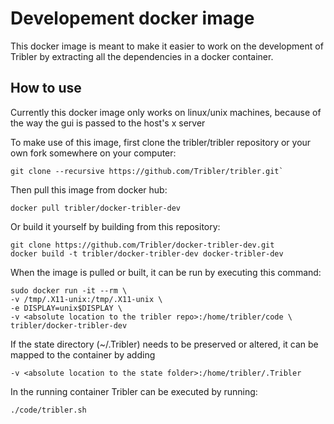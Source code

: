 # Developement docker image

This docker image is meant to make it easier to work on the development of Tribler by extracting
all the dependencies in a docker container.

## How to use
Currently this docker image only works on linux/unix machines, because of the way the gui is passed to the host's x server

To make use of this image, first clone the tribler/tribler repository or your own fork somewhere on your computer:

```shell
git clone --recursive https://github.com/Tribler/tribler.git`
```

Then pull this image from docker hub:
```shell
docker pull tribler/docker-tribler-dev
```
 
Or build it yourself by building from this repository:
```shell 
git clone https://github.com/Tribler/docker-tribler-dev.git
docker build -t tribler/docker-tribler-dev docker-tribler-dev
```

When the image is pulled or built, it can be run by executing this command:

```shell
sudo docker run -it --rm \
-v /tmp/.X11-unix:/tmp/.X11-unix \
-e DISPLAY=unix$DISPLAY \
-v <absolute location to the tribler repo>:/home/tribler/code \
tribler/docker-tribler-dev
```

If the state directory (~/.Tribler) needs to be preserved or altered, it can be mapped to the container by adding 
```shell
-v <absolute location to the state folder>:/home/tribler/.Tribler
```

In the running container Tribler can be executed by running:
```shell
./code/tribler.sh
```
